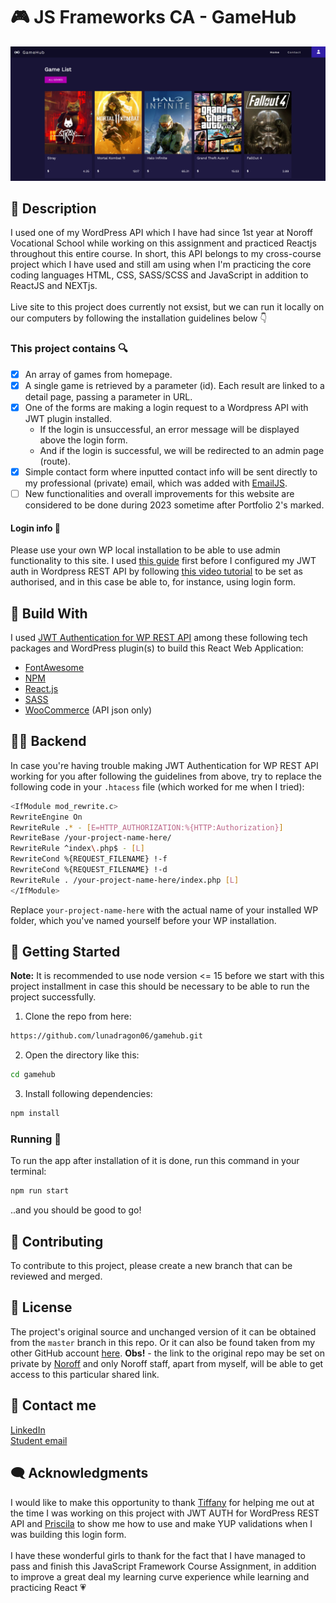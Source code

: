 # 🎮 JS Frameworks CA - GameHub 
<img src="src/assets/screenshot.png" alt="GameHub website mockup.">

## 📜 Description
I used one of my WordPress API which I have had since 1st year at Noroff Vocational School while working on this assignment and practiced Reactjs throughout this entire course. In short, this API belongs to my cross-course project which I have used and still am using when I'm practicing the core coding languages HTML, CSS, SASS/SCSS and JavaScript in addition to ReactJS and NEXTjs. 
<br>
<br>
Live site to this project does currently not exsist, but we can run it locally on our computers by following the installation guidelines below 👇
### This project contains 🔍
- [x] An array of games from homepage. 
- [x] A single game is retrieved by a parameter (id). Each result are linked to a detail page, passing a parameter in URL. 
- [x] One of the forms are making a login request to a Wordpress API with JWT plugin installed.
  - If the login is unsuccessful, an error message will be displayed above the login form. 
  - And if the login is successful, we will be redirected to an admin page (route).
- [x] Simple contact form where inputted contact info will be sent directly to my professional (private) email, which was added with [EmailJS](https://blog.openreplay.com/sending-emails-from-react-with-emailjs/).
- [ ] New functionalities and overall improvements for this website are considered to be done during 2023 sometime after Portfolio 2's marked.
#### Login info 🔐
Please use your own WP local installation to be able to use admin functionality to this site. I used [this guide](https://themeisle.com/blog/install-xampp-and-wordpress-locally/) first before I configured my JWT auth in Wordpress REST API by following [this video tutorial](https://vimeo.com/520281229/d3f527f43e) to be set as authorised, and in this case be able to, for instance, using login form. 
## 🔧 Build With
I used [JWT Authentication for WP REST API](https://wordpress.org/plugins/jwt-authentication-for-wp-rest-api/) among these following tech packages and WordPress plugin(s) to build this React Web Application:
- [FontAwesome](https://fontawesome.com/v5/docs/web/use-with/react)
- [NPM](https://www.npmjs.com/)
- [React.js](https://reactjs.org/)
- [SASS](https://sass-lang.com/)
- [WooCommerce](https://wordpress.org/plugins/woocommerce/) (API json only) 
## 👩‍💻 Backend
In case you're having trouble making JWT Authentication for WP REST API working for you after following the guidelines from above, try to replace the following code in your ``.htacess`` file (which worked for me when I tried): 
```bash
<IfModule mod_rewrite.c>
RewriteEngine On
RewriteRule .* - [E=HTTP_AUTHORIZATION:%{HTTP:Authorization}]
RewriteBase /your-project-name-here/
RewriteRule ^index\.php$ - [L]
RewriteCond %{REQUEST_FILENAME} !-f
RewriteCond %{REQUEST_FILENAME} !-d
RewriteRule . /your-project-name-here/index.php [L]
</IfModule>
```
Replace ``your-project-name-here`` with the actual name of your installed WP folder, which you've named yourself before your WP installation. 
## 🚀 Getting Started
<b>Note:</b> It is recommended to use node version <= 15 before we start with this project installment in case this should be necessary to be able to run the project successfully. 
1. Clone the repo from here:
```bash
https://github.com/lunadragon06/gamehub.git
```
2. Open the directory like this:
```bash
cd gamehub
```
3. Install following dependencies:
```bash
npm install
```
### Running 🌠
To run the app after installation of it is done, run this command in your terminal:
```bash
npm run start
```
..and you should be good to go!
## 🔗 Contributing
To contribute to this project, please create a new branch that can be reviewed and merged.
## 🏅 License
The project's original source and unchanged version of it can be obtained from the ``master`` branch in this repo. Or it can also be found taken from my other GitHub account [here](https://github.com/Noroff-FEU-Assignments/js-frameworks-course-assignment-LunaDragon666). <b>Obs!</b> - the link to the original repo may be set on private by [Noroff](https://github.com/Noroff-FEU-Assignments/) and only Noroff staff, apart from myself, will be able to get access to this particular shared link.  
## 🤙 Contact me
[LinkedIn](https://www.linkedin.com/in/monika-lie/)
<br>
[Student email](mailto:monlie16236@stud.noroff.no) 
## 🗨️ Acknowledgments
I would like to make this opportunity to thank [Tiffany](https://www.github.com/utvaer) for helping me out at the time I was working on this project with JWT AUTH for WordPress REST API and [Priscila](https://www.github.com/pkderlam87) to show me how to use and make YUP validations when I was building this login form.
<br>
<br>
I have these wonderful girls to thank for the fact that I have managed to pass and finish this JavaScript Framework Course Assignment, in addition to improve a great deal my learning curve experience while learning and practicing React 💗
<br>
<br>

